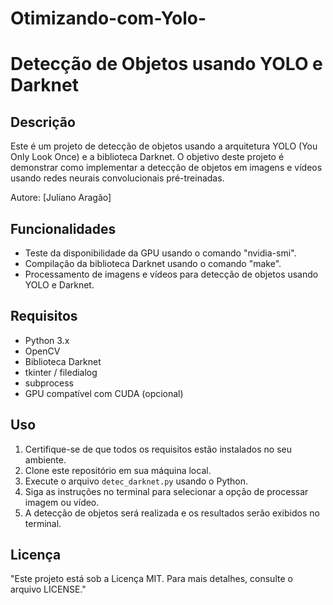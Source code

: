 # Otimizando-com-Yolo-
# Detecção de Objetos usando YOLO e Darknet

## Descrição

Este é um projeto de detecção de objetos usando a arquitetura YOLO (You Only Look Once) e a biblioteca Darknet. O objetivo deste projeto é demonstrar como implementar a detecção de objetos em imagens e vídeos usando redes neurais convolucionais pré-treinadas.

Autore: [Juliano Aragão]

## Funcionalidades

- Teste da disponibilidade da GPU usando o comando "nvidia-smi".
- Compilação da biblioteca Darknet usando o comando "make".
- Processamento de imagens e vídeos para detecção de objetos usando YOLO e Darknet.

## Requisitos

- Python 3.x
- OpenCV
- Biblioteca Darknet
- tkinter / filedialog
- subprocess
- GPU compatível com CUDA (opcional)


## Uso

1. Certifique-se de que todos os requisitos estão instalados no seu ambiente.
2. Clone este repositório em sua máquina local.
3. Execute o arquivo `detec_darknet.py` usando o Python.
4. Siga as instruções no terminal para selecionar a opção de processar imagem ou vídeo.
5. A detecção de objetos será realizada e os resultados serão exibidos no terminal.

## Licença

"Este projeto está sob a Licença MIT. Para mais detalhes, consulte o arquivo LICENSE."

